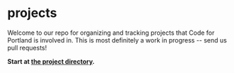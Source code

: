 # projects

Welcome to our repo for organizing and tracking projects that Code for Portland is involved in. This is most definitely a work in progress -- send us pull requests!

**Start at [the project directory](./project_dir.md).**

